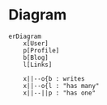 # Diagram

```mermaid
erDiagram
    x[User]
    p[Profile]
    b[Blog]
    l[Links]

    x||--o{b : writes
    x||--o{l : "has many"
    x||--||p : "has one"

```